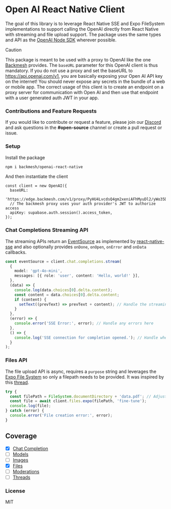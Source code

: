 # Open AI React Native Client

The goal of this library is to leverage React Native SSE and Expo FileSystem implementations to support calling the OpenAI directly from React Native with streaming and file upload support. The package uses the same types and API as the [OpenAI Node SDK](https://github.com/openai/openai-node) wherever possible.

> [!CAUTION]
> This package is meant to be used with a proxy to OpenAI like the one [Backmesh](https://backmesh.com) provides. The `baseURL` parameter for this OpenAI client is thus mandatory. If you do not use a proxy and set the baseURL to https://api.openai.com/v1, you are basically exposing your Open AI API key on the internet! You should never expose any secrets in the bundle of a web or mobile app. The correct usage of this client is to create an endpoint on a proxy server for communication with Open AI and then use that endpoint with a user generated auth JWT in your app.

### Contributions and Feature Requests

If you would like to contribute or request a feature, please join our [Discord](https://discord.com/invite/FfYyJfgUUY) and ask questions in the **#open-source** channel or create a pull request or issue.

### Setup

Install the package

```bash
npm i backmesh/openai-react-native
```

And then instantiate the client

```
const client = new OpenAI({
  baseURL:
    'https://edge.backmesh.com/v1/proxy/PyHU4LvcdsQ4gm2xeniAFhMyuDl2/yWo35DdTROVMT52N0qs4/',
  // The backmesh proxy uses your auth provider's JWT to authorize access
  apiKey: supabase.auth.session().access_token,
});

```

### Chat Completions Streaming API

The streaming APIs return an [EventSource](https://developer.mozilla.org/en-US/docs/Web/API/EventSource) as implemented by [react-native-sse](https://github.com/binaryminds/react-native-sse) and also optionally provides `onDone`, `onOpen`, `onError` and `onData` callbacks.

```typescript
const eventSource = client.chat.completions.stream(
  {
    model: 'gpt-4o-mini',
    messages: [{ role: 'user', content: 'Hello, world!' }],
  },
  (data) => {
    console.log(data.choices[0].delta.content);
    const content = data.choices[0].delta.content;
    if (content) {
      setText((prevText) => prevText + content); // Handle the streaming completion data here
    }
  },
  (error) => {
    console.error('SSE Error:', error); // Handle any errors here
  },
  () => {
    console.log('SSE connection for completion opened.'); // Handle when the connection is opened
  }
);
```

### Files API

The file upload API is async, requires a `purpose` string and leverages the [Expo File System](https://docs.expo.dev/versions/latest/sdk/filesystem/) so only a filepath needs to be provided. It was inspired by this [thread](https://community.openai.com/t/sending-blob-to-whisper-api-in-react-native/708672).

```typescript
try {
  const filePath = FileSystem.documentDirectory + 'data.pdf'; // Adjust the path as needed
  const file = await client.files.expo(filePath, 'fine-tune');
  console.log(file);
} catch (error) {
  console.error('File creation error:', error);
}
```

## Coverage

- [x] [Chat Completion](https://platform.openai.com/docs/api-reference/chat)
- [ ] [Models](https://beta.openai.com/docs/api-reference/models)
- [ ] [Images](https://beta.openai.com/docs/api-reference/images)
- [x] [Files](https://beta.openai.com/docs/api-reference/files)
- [ ] [Moderations](https://beta.openai.com/docs/api-reference/moderations)
- [ ] [Threads](https://beta.openai.com/docs/api-reference/threads)

### License

MIT
